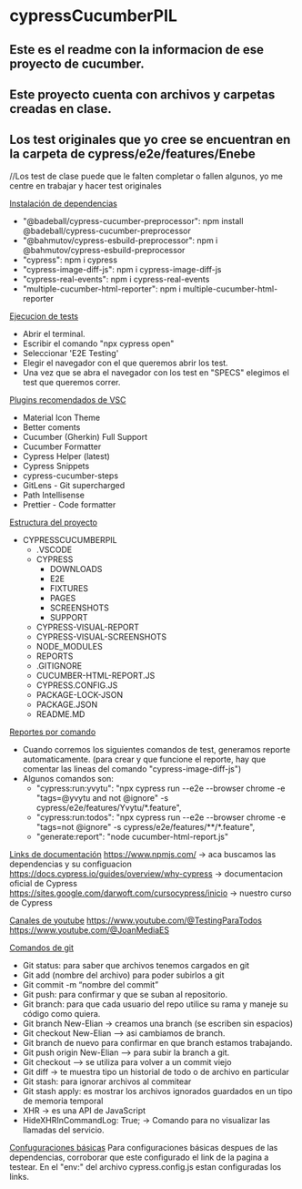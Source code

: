# cypressCucumberPIL
## Este es el readme con la informacion de ese proyecto de cucumber.

## Este proyecto cuenta con archivos y carpetas creadas en clase.
## Los test originales que yo cree se encuentran en la carpeta de cypress/e2e/features/Enebe
//Los test de clase puede que le falten completar o fallen algunos, yo me centre en trabajar y hacer test originales

[Instalación de dependencias]()
- "@badeball/cypress-cucumber-preprocessor":  npm install @badeball/cypress-cucumber-preprocessor
- "@bahmutov/cypress-esbuild-preprocessor": npm i @bahmutov/cypress-esbuild-preprocessor
- "cypress": npm i cypress
- "cypress-image-diff-js": npm i cypress-image-diff-js
- "cypress-real-events": npm i cypress-real-events
- "multiple-cucumber-html-reporter": npm i multiple-cucumber-html-reporter

[Ejecucion de tests]()
- Abrir el terminal.
- Escribir el comando "npx cypress open"
- Seleccionar 'E2E Testing'
- Elegir el navegador con el que queremos abrir los test.
- Una vez que se abra el navegador con los test en "SPECS" elegimos el test que queremos correr.

[Plugins recomendados de VSC]()
- Material Icon Theme 
- Better coments
- Cucumber (Gherkin) Full Support
- Cucumber Formatter
- Cypress Helper (latest)
- Cypress Snippets
- cypress-cucumber-steps
- GitLens - Git supercharged
- Path Intellisense
- Prettier - Code formatter

[Estructura del proyecto]()
- CYPRESSCUCUMBERPIL
  - .VSCODE
  - CYPRESS
    - DOWNLOADS
    - E2E
    - FIXTURES
    - PAGES
    - SCREENSHOTS
    - SUPPORT
  - CYPRESS-VISUAL-REPORT
  - CYPRESS-VISUAL-SCREENSHOTS
  - NODE_MODULES
  - REPORTS
  - .GITIGNORE
  - CUCUMBER-HTML-REPORT.JS
  - CYPRESS.CONFIG.JS
  - PACKAGE-LOCK-JSON
  - PACKAGE.JSON
  - README.MD

[Reportes por comando]()
  - Cuando corremos los siguientes comandos de test, generamos reporte automaticamente.
  (para crear y que funcione el reporte, hay que comentar las lineas del comando "cypress-image-diff-js")
  - Algunos comandos son:
    - "cypress:run:yvytu": "npx cypress run --e2e --browser chrome -e \"tags=@yvytu and not @ignore\" -s cypress/e2e/features/Yvytu/*.feature",
    - "cypress:run:todos": "npx cypress run --e2e --browser chrome -e \"tags=not @ignore\" -s cypress/e2e/features/**/*.feature",
    - "generate:report": "node cucumber-html-report.js"

[Links de documentación]()
https://www.npmjs.com/ -> aca buscamos las dependencias y su configuacion
https://docs.cypress.io/guides/overview/why-cypress -> documentacion oficial de Cypress
https://sites.google.com/darwoft.com/cursocypress/inicio -> nuestro curso de Cypress

[Canales de youtube]()
https://www.youtube.com/@TestingParaTodos
https://www.youtube.com/@JoanMediaES 

[Comandos de git]()
- Git status: para saber que archivos tenemos cargados en git
- Git add (nombre del archivo) para poder subirlos a git
- Git commit -m “nombre del commit” 
- Git push: para confirmar y que se suban al repositorio.
- Git branch: para que cada usuario del repo utilice su rama y maneje su código como quiera.
- Git branch New-Elian -> creamos una branch (se escriben sin espacios)
- Git checkout New-Elian —> asi cambiamos de branch.
- Git branch de nuevo para confirmar en que branch estamos trabajando.
- Git push origin New-Elian —> para subir la branch a git.
- Git checkout  —> se utiliza para volver a un commit viejo
- Git diff  -> te muestra tipo un historial de todo o de archivo en particular
- Git stash: para ignorar archivos al commitear
- Git stash apply: es mostrar los archivos ignorados guardados en un tipo de memoria temporal
- XHR -> es una API de JavaScript
- HideXHRInCommandLog: True; -> Comando para no visualizar las llamadas del servicio.

[Confuguraciones básicas]()
Para configuraciones básicas despues de las dependencias, corroborar que este configurado el link de la pagina a testear.
En el "env:" del archivo cypress.config.js estan configuradas los links.


